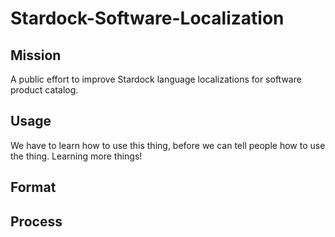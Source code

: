 # Stardock-Software-Localization

## Mission
A public effort to improve Stardock language localizations for software product catalog.

## Usage
We have to learn how to use this thing, before we can tell people how to use the thing.
Learning more things!

## Format

## Process